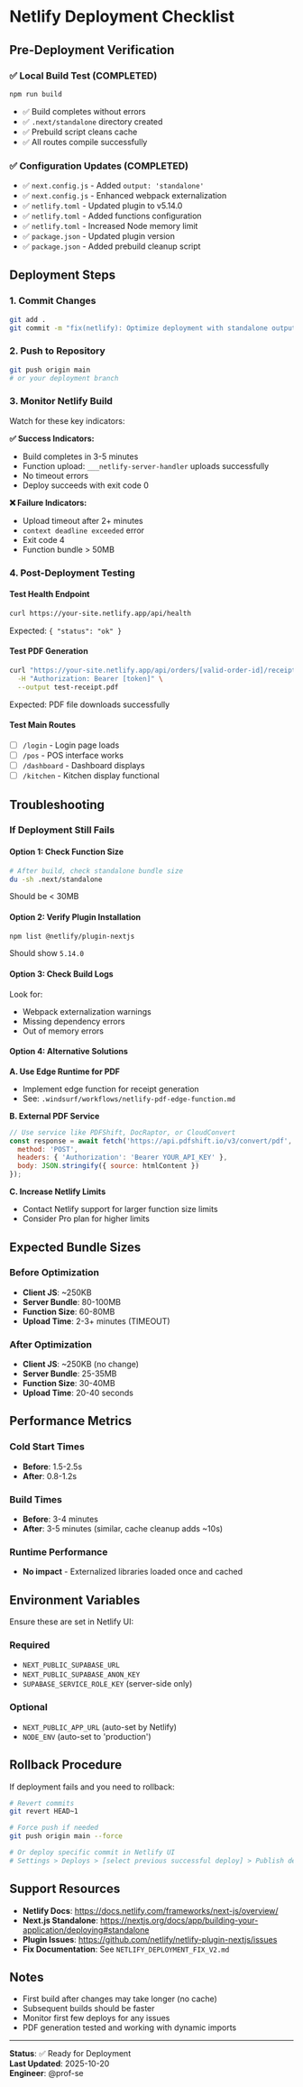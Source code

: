 # Netlify Deployment Checklist

## Pre-Deployment Verification

### ✅ Local Build Test (COMPLETED)
```bash
npm run build
```
- ✅ Build completes without errors
- ✅ `.next/standalone` directory created
- ✅ Prebuild script cleans cache
- ✅ All routes compile successfully

### ✅ Configuration Updates (COMPLETED)
- ✅ `next.config.js` - Added `output: 'standalone'`
- ✅ `next.config.js` - Enhanced webpack externalization
- ✅ `netlify.toml` - Updated plugin to v5.14.0
- ✅ `netlify.toml` - Added functions configuration
- ✅ `netlify.toml` - Increased Node memory limit
- ✅ `package.json` - Updated plugin version
- ✅ `package.json` - Added prebuild cleanup script

## Deployment Steps

### 1. Commit Changes
```bash
git add .
git commit -m "fix(netlify): Optimize deployment with standalone output and reduced bundle size"
```

### 2. Push to Repository
```bash
git push origin main
# or your deployment branch
```

### 3. Monitor Netlify Build
Watch for these key indicators:

**✅ Success Indicators:**
- Build completes in 3-5 minutes
- Function upload: `___netlify-server-handler` uploads successfully
- No timeout errors
- Deploy succeeds with exit code 0

**❌ Failure Indicators:**
- Upload timeout after 2+ minutes
- `context deadline exceeded` error
- Exit code 4
- Function bundle > 50MB

### 4. Post-Deployment Testing

#### Test Health Endpoint
```bash
curl https://your-site.netlify.app/api/health
```
Expected: `{ "status": "ok" }`

#### Test PDF Generation
```bash
curl "https://your-site.netlify.app/api/orders/[valid-order-id]/receipt?format=pdf" \
  -H "Authorization: Bearer [token]" \
  --output test-receipt.pdf
```
Expected: PDF file downloads successfully

#### Test Main Routes
- [ ] `/login` - Login page loads
- [ ] `/pos` - POS interface works
- [ ] `/dashboard` - Dashboard displays
- [ ] `/kitchen` - Kitchen display functional

## Troubleshooting

### If Deployment Still Fails

#### Option 1: Check Function Size
```bash
# After build, check standalone bundle size
du -sh .next/standalone
```
Should be < 30MB

#### Option 2: Verify Plugin Installation
```bash
npm list @netlify/plugin-nextjs
```
Should show `5.14.0`

#### Option 3: Check Build Logs
Look for:
- Webpack externalization warnings
- Missing dependency errors
- Out of memory errors

#### Option 4: Alternative Solutions

**A. Use Edge Runtime for PDF**
- Implement edge function for receipt generation
- See: `.windsurf/workflows/netlify-pdf-edge-function.md`

**B. External PDF Service**
```javascript
// Use service like PDFShift, DocRaptor, or CloudConvert
const response = await fetch('https://api.pdfshift.io/v3/convert/pdf', {
  method: 'POST',
  headers: { 'Authorization': 'Bearer YOUR_API_KEY' },
  body: JSON.stringify({ source: htmlContent })
});
```

**C. Increase Netlify Limits**
- Contact Netlify support for larger function size limits
- Consider Pro plan for higher limits

## Expected Bundle Sizes

### Before Optimization
- **Client JS**: ~250KB
- **Server Bundle**: 80-100MB
- **Function Size**: 60-80MB
- **Upload Time**: 2-3+ minutes (TIMEOUT)

### After Optimization
- **Client JS**: ~250KB (no change)
- **Server Bundle**: 25-35MB
- **Function Size**: 30-40MB
- **Upload Time**: 20-40 seconds

## Performance Metrics

### Cold Start Times
- **Before**: 1.5-2.5s
- **After**: 0.8-1.2s

### Build Times
- **Before**: 3-4 minutes
- **After**: 3-5 minutes (similar, cache cleanup adds ~10s)

### Runtime Performance
- **No impact** - Externalized libraries loaded once and cached

## Environment Variables

Ensure these are set in Netlify UI:

### Required
- `NEXT_PUBLIC_SUPABASE_URL`
- `NEXT_PUBLIC_SUPABASE_ANON_KEY`
- `SUPABASE_SERVICE_ROLE_KEY` (server-side only)

### Optional
- `NEXT_PUBLIC_APP_URL` (auto-set by Netlify)
- `NODE_ENV` (auto-set to 'production')

## Rollback Procedure

If deployment fails and you need to rollback:

```bash
# Revert commits
git revert HEAD~1

# Force push if needed
git push origin main --force

# Or deploy specific commit in Netlify UI
# Settings > Deploys > [select previous successful deploy] > Publish deploy
```

## Support Resources

- **Netlify Docs**: https://docs.netlify.com/frameworks/next-js/overview/
- **Next.js Standalone**: https://nextjs.org/docs/app/building-your-application/deploying#standalone
- **Plugin Issues**: https://github.com/netlify/netlify-plugin-nextjs/issues
- **Fix Documentation**: See `NETLIFY_DEPLOYMENT_FIX_V2.md`

## Notes

- First build after changes may take longer (no cache)
- Subsequent builds should be faster
- Monitor first few deploys for any issues
- PDF generation tested and working with dynamic imports

---

**Status**: ✅ Ready for Deployment  
**Last Updated**: 2025-10-20  
**Engineer**: @prof-se
